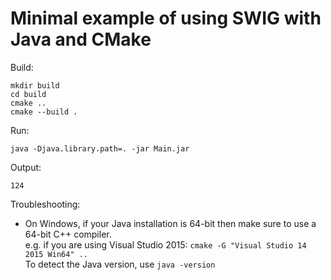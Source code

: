 # Minimal example of using SWIG with Java and CMake #

Build:

`mkdir build`  
`cd build`  
`cmake ..`  
`cmake --build .`

Run:

`java -Djava.library.path=. -jar Main.jar`

Output:

`124`

Troubleshooting:

* On Windows, if your Java installation is 64-bit then make sure to use a 64-bit C++ compiler.  
  e.g. if you are using Visual Studio 2015: `cmake -G "Visual Studio 14 2015 Win64" ..`  
  To detect the Java version, use `java -version`
